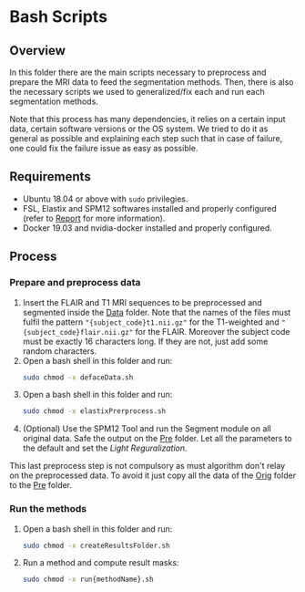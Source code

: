 # Bash Scripts

## Overview

In this folder there are the main scripts necessary to preprocess and prepare the MRI data to feed the segmentation methods. Then, there is also the necessary scripts we used to generalized/fix each and run each segmentation methods.

Note that this process has many dependencies, it relies on a certain input data, certain software versions or the OS system. We tried to do it as general as possible and explaining each step such that in case of failure, one could fix the failure issue as easy as possible.

## Requirements

* Ubuntu 18.04 or above with `sudo` privilegies.
* FSL, Elastix and SPM12 softwares installed and properly configured (refer to [Report](https://github.com/aarcascuerda/PFM-WMH/blob/master/report.pdf) for more information).
* Docker 19.03 and nvidia-docker installed and properly configured.

## Process

### Prepare and preprocess data

1. Insert the FLAIR and T1 MRI sequences to be preprocessed and segmented inside the [Data](https://github.com/aarcascuerda/PFM-WMH/blob/master/data) folder. Note that the names of the files must fulfil the pattern `"{subject_code}t1.nii.gz"` for the T1-weighted and `"{subject_code}flair.nii.gz"` for the FLAIR. Moreover the subject code must be exactly 16 characters long. If they are not, just add some random characters.
2. Open a bash shell in this folder and run:
   ```bash
   sudo chmod -x defaceData.sh
   ```
2. Open a bash shell in this folder and run:
   ```bash
   sudo chmod -x elastixPrerprocess.sh
   ```
4. (Optional) Use the SPM12 Tool and run the Segment module on all original data. Safe the output on the [Pre](https://github.com/aarcascuerda/PFM-WMH/blob/master/data/pre) folder. Let all the parameters to the default and set the *Light Reguralization*.

This last preprocess step is not compulsory as must algorithm don't relay on the preprocessed data. To avoid it just copy all the data of the [Orig](https://github.com/aarcascuerda/PFM-WMH/blob/master/data/orig) folder to the  [Pre](https://github.com/aarcascuerda/PFM-WMH/blob/master/data/pre) folder.

### Run the methods

1. Open a bash shell in this folder and run:
    ```bash
    sudo chmod -x createResultsFolder.sh
    ```
2. Run a method and compute result masks:
   ```bash
   sudo chmod -x run{methodName}.sh
   ```